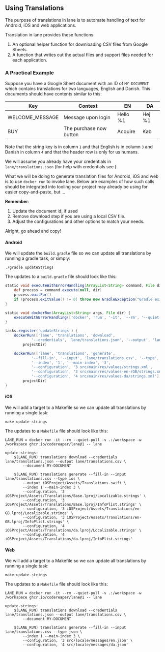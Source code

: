 ## Using Translations

The purpose of translations in lane is to automate handling of text for Android, iOS and web applications.

Translation in lane provides these functions:

1. An optional helper function for downloading CSV files from Google Sheets.
1. A function that writes out the actual files and support files needed for each application.

### A Practical Example

Suppose you have a Google Sheet document with an ID of `MY-DOCUMENT` which contains translations for two languages, English and Danish. This documents should have contents similar to this:

| Key              | Context                 | EN       | DA     |
| ---------------- | ----------------------- | -------- | ------ |
| WELCOME_MESSAGE  | Message upon login      | Hello %1 | Hej %1 |
| BUY              | The purchase now button | Acquire  | Køb    |

Note that the string key is in column `1` and that English is in column `3` and Danish in column `4` and that the header row is only for us humans.

We will assume you already have your credentials in `lane/translations.json` (for help with credentials see [](../../docs/generated/lane_translations_download.md)).

What we will be doing to generate translation files for Android, iOS and web is to use `docker run` to invoke lane. Below are examples of how such calls should be integrated into tooling your project may already be using for easier copy-and-paste, but ...

**Remember**:
1. Update the document id, if used
1. Remove download step if you are using a local CSV file.
1. Adjust the configurations and other options to match your needs.

Alright, go ahead and copy!

#### Android

We will update the `build.gradle` file so we can update all translations by running a gradle task, or simply:

```
./gradle updateStrings
```

The updates to a `build.gradle` file should look like this:

```gradle
static void executeWithErrorHandling(ArrayList<String> command, File dir) {
    def process = command.execute(null, dir)
    process.waitFor()
    if (process.exitValue() != 0) throw new GradleException("Gradle exited with: " + process.exitValue() + "\nDetails: " + process.errorReader().text)
}

static void dockerRun(ArrayList<String> args, File dir) {
    executeWithErrorHandling(['docker', 'run', '-it', '--rm', '--quiet-pull', '-v .:/workspace', '-w /workspace', 'ghcr.io/codereaper/lane@1', '--'] + args, dir)
}

tasks.register('updateStrings') {
    dockerRun(['lane', 'translations', 'download',
            '--credentials', 'lane/translations.json', '--output', 'lane/translations.csv', '--document', 'MY-DOCUMENT'],
        projectDir)

    dockerRun(['lane', 'translations', 'generate',
            '--fill-in', '--input', 'lane/translations.csv', '--type', 'android',
            '--index', '1', '--main-index', '3',
            '--configuration', '3 src/main/res/values/strings.xml',
            '--configuration', '3 src/main/res/values-en-rGB/strings.xml',
            '--configuration', '4 src/main/res/values-da/strings.xml'],
        projectDir)
}
```

#### iOS

We will add a target to a Makefile so we can update all translations by running a single task:

```
make update-strings
```

The updates to a `Makefile` file should look like this:

```make
LANE_RUN = docker run -it --rm --quiet-pull -v .:/workspace -w /workspace ghcr.io/codereaper/lane@1 -- lane

update-strings:
    $(LANE_RUN) translations download --credentials lane/translations.json --output lane/translations.csv \
        --document MY-DOCUMENT

    $(LANE_RUN) translations generate --fill-in --input lane/translations.csv --type ios \
        --output iOSProject/Assets/Translations.swift \
        --index 1 --main-index 3 \
        --configuration, '3 iOSProject/Assets/Translations/Base.lproj/Localizable.strings' \
        --configuration, '3 iOSProject/Assets/Translations/Base.lproj/InfoPlist.strings' \
        --configuration, '3 iOSProject/Assets/Translations/en-GB.lproj/Localizable.strings' \
        --configuration, '3 iOSProject/Assets/Translations/en-GB.lproj/InfoPlist.strings' \
        --configuration, '4 iOSProject/Assets/Translations/da.lproj/Localizable.strings' \
        --configuration, '4 iOSProject/Assets/Translations/da.lproj/InfoPlist.strings'
```

#### Web

We will add a target to a Makefile so we can update all translations by running a single task:

```
make update-strings
```

The updates to a `Makefile` file should look like this:

```make
LANE_RUN = docker run -it --rm --quiet-pull -v .:/workspace -w /workspace ghcr.io/codereaper/lane@1 -- lane

update-strings:
    $(LANE_RUN) translations download --credentials lane/translations.json --output lane/translations.csv \
        --document MY-DOCUMENT

    $(LANE_RUN) translations generate --fill-in --input lane/translations.csv --type json \
        --index 1 --main-index 3 \
        --configuration, '3 src/locale/messages/en.json' \
        --configuration, '4 src/locale/messages/da.json'
```
